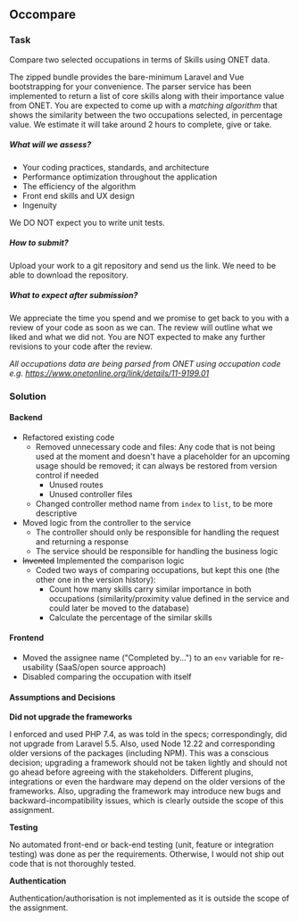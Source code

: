 
## Occompare

### Task
Compare two selected occupations in terms of Skills using ONET data. 

The zipped bundle provides the bare-minimum Laravel and Vue bootstrapping for your convenience. The parser service has been implemented to return a list of core skills along with their importance value from ONET. You are expected to come up with a *matching algorithm* that shows the similarity between the two occupations selected, in percentage value. We estimate it will take around 2 hours to complete, give or take.

##### What will we assess?
- Your coding practices, standards, and architecture
- Performance optimization throughout the application
- The efficiency of the algorithm
- Front end skills and UX design
- Ingenuity

We DO NOT expect you to write unit tests.

##### How to submit?
Upload your work to a git repository and send us the link. We need to be able to download the repository.

##### What to expect after submission?
We appreciate the time you spend and we promise to get back to you with a review of your code as soon as we can. The review will outline what we liked and what we did not. You are NOT expected to make any further revisions to your code after the review.

*All occupations data are being parsed from ONET using occupation code e.g. https://www.onetonline.org/link/details/11-9199.01*

### Solution

#### Backend
- Refactored existing code
  - Removed unnecessary code and files: Any code that is not being used at the moment and doesn't have a placeholder for an upcoming usage should be removed; it can always be restored from version control if needed
    - Unused routes
    - Unused controller files
  - Changed controller method name from `index` to `list`, to be more descriptive
- Moved logic from the controller to the service
  - The controller should only be responsible for handling the request and returning a response
  - The service should be responsible for handling the business logic
- ~~Invented~~ Implemented the comparison logic 
  - Coded two ways of comparing occupations, but kept this one (the other one in the version history):
    - Count how many skills carry similar importance in both occupations (similarity/proximity value defined in the service and could later be moved to the database)
    - Calculate the percentage of the similar skills

#### Frontend
- Moved the assignee name ("Completed by...") to an `env` variable for re-usability (SaaS/open source approach)
- Disabled comparing the occupation with itself

#### Assumptions and Decisions

**Did not upgrade the frameworks**

I enforced and used PHP 7.4, as was told in the specs; correspondingly, did not upgrade from Laravel 5.5. Also, used Node 12.22 and corresponding older versions of the packages (including NPM).
This was a conscious decision; upgrading a framework should not be taken lightly and should not go ahead before agreeing with the stakeholders. Different plugins, integrations or even the hardware may depend on
the older versions of the frameworks. Also, upgrading the framework may introduce new bugs and backward-incompatibility issues, which is clearly outside the scope of this assignment.

**Testing**

No automated front-end or back-end testing (unit, feature or integration testing) was done as per the requirements. Otherwise, I would not ship out code that is not thoroughly tested.

**Authentication**

Authentication/authorisation is not implemented as it is outside the scope of the assignment.